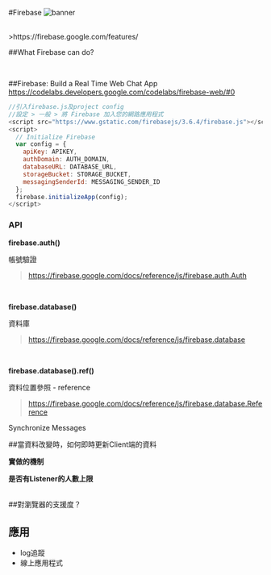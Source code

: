 #Firebase
![banner](https://github.com/krmfla/research-lab/blob/master/images/firebase.png "Firebase")

<br>
>https://firebase.google.com/features/

##What Firebase can do?

<br>

##Firebase: Build a Real Time Web Chat App
https://codelabs.developers.google.com/codelabs/firebase-web/#0

```javascript
//引入firebase.js及project config
//設定 > 一般 > 將 Firebase 加入您的網路應用程式
<script src="https://www.gstatic.com/firebasejs/3.6.4/firebase.js"></script>
<script>
  // Initialize Firebase
  var config = {
    apiKey: APIKEY,
    authDomain: AUTH_DOMAIN, 
    databaseURL: DATABASE_URL,
    storageBucket: STORAGE_BUCKET,
    messagingSenderId: MESSAGING_SENDER_ID
  };
  firebase.initializeApp(config);
</script>
```


### API
<b>firebase.auth()</b>

帳號驗證

>https://firebase.google.com/docs/reference/js/firebase.auth.Auth

<br>

<b>firebase.database()</b>

資料庫

>https://firebase.google.com/docs/reference/js/firebase.database

<br>

<b>firebase.database().ref()</b>

資料位置參照 - reference

>https://firebase.google.com/docs/reference/js/firebase.database.Reference

Synchronize Messages







##當資料改變時，如何即時更新Client端的資料

<b>實做的機制</b>

<b>是否有Listener的人數上限</b>

<br>
##對瀏覽器的支援度？

## 應用
 * log追蹤
 * 線上應用程式
